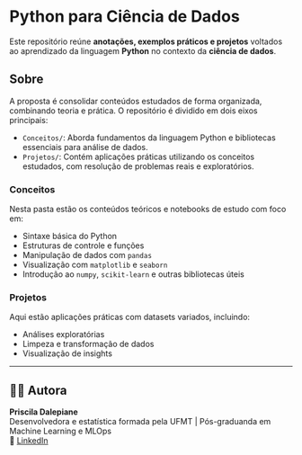 # Python para Ciência de Dados

Este repositório reúne **anotações, exemplos práticos e projetos** voltados ao aprendizado da linguagem **Python** no contexto da **ciência de dados**.

## Sobre

A proposta é consolidar conteúdos estudados de forma organizada, combinando teoria e prática. O repositório é dividido em dois eixos principais:

- `Conceitos/`: Aborda fundamentos da linguagem Python e bibliotecas essenciais para análise de dados.
- `Projetos/`: Contém aplicações práticas utilizando os conceitos estudados, com resolução de problemas reais e exploratórios.


### Conceitos

Nesta pasta estão os conteúdos teóricos e notebooks de estudo com foco em:
- Sintaxe básica do Python
- Estruturas de controle e funções
- Manipulação de dados com `pandas`
- Visualização com `matplotlib` e `seaborn`
- Introdução ao `numpy`, `scikit-learn` e outras bibliotecas úteis

### Projetos

Aqui estão aplicações práticas com datasets variados, incluindo:
- Análises exploratórias
- Limpeza e transformação de dados
- Visualização de insights

---
## 👩‍💻 Autora

**Priscila Dalepiane**  
Desenvolvedora e estatística formada pela UFMT | Pós-graduanda em Machine Learning e MLOps  
📎 [LinkedIn](https://www.linkedin.com/in/prisciladalepiane) 


